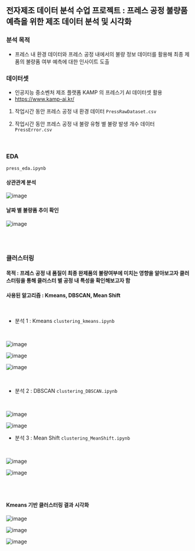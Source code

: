 ## 전자제조 데이터 분석 수업 프로젝트 : 프레스 공정 불량품 예측을 위한 제조 데이터 분석 및 시각화


### 분석 목적
- 프레스 내 환경 데이터와 프레스 공정 내에서의 불량 정보 데이터를 활용해 최종 제품의 불량품 여부 예측에 대한 인사이트 도출



### 데이터셋

- 인공지능 중소벤처 제조 플랫폼 KAMP 의 프레스기 AI 데이터셋 활용 
- https://www.kamp-ai.kr/
1) 작업시간 동안 프레스 공정 내 환경 데이터 
`PressRawDataset.csv`

2) 작업시간 동안 프레스 공정 내 불량 유형 별 불량 발생 개수 데이터 
`PressError.csv`

</br>


### EDA
`press_eda.ipynb`
</br>

#### 상관관계 분석 
![image](https://user-images.githubusercontent.com/60679596/146933677-9aef1a6f-a85b-4cd4-9ef0-e2cc8df46d41.png)


#### 날짜 별 불량품 추이 확인

![image](https://user-images.githubusercontent.com/60679596/146933763-4175ef55-727c-47ce-9102-9a0c9eb6b762.png)

</br>
</br>

### 클러스터링 

#### 목적 : 프레스 공정 내 품질이 최종 완제품의 불량여부에 미치는 영향을 알아보고자 클러스터링을 통해 클러스터 별 공정 내 특성을 확인해보고자 함
#### 사용된 알고리즘 : Kmeans, DBSCAN, Mean Shift

</br>

- 분석 1 : Kmeans
`clustering_kmeans.ipynb`
</br>

![image](https://user-images.githubusercontent.com/60679596/146933870-456f68c3-0d49-45b5-8c27-e5fa9c7065a8.png)

![image](https://user-images.githubusercontent.com/60679596/146933930-44a9f041-1c1b-4fa0-b232-43887d399a68.png)

![image](https://user-images.githubusercontent.com/60679596/146933950-9eb01f76-0257-4243-8585-281b43bc25ba.png)

</br>

- 분석 2 : DBSCAN
`clustering_DBSCAN.ipynb`
</br>

![image](https://user-images.githubusercontent.com/60679596/146934000-6ea300b0-041c-4e41-922e-ae9c301a5e84.png)

![image](https://user-images.githubusercontent.com/60679596/146934010-7371813e-95bf-455f-97e0-0253687926ce.png)

- 분석  3 : Mean Shift
`clustering_MeanShift.ipynb`
</br>

![image](https://user-images.githubusercontent.com/60679596/146934047-561686c1-42e7-4df0-8570-bd37628778dd.png)

![image](https://user-images.githubusercontent.com/60679596/146934059-414fb7e1-312e-44d9-9c2f-8764b0d7017f.png)

</br>
</br>

#### Kmeans 기반 클러스터링 결과 시각화 


![image](https://user-images.githubusercontent.com/60679596/146934111-f19b8de0-4bc0-448b-956b-adebd77dc9b6.png)

![image](https://user-images.githubusercontent.com/60679596/146934130-b84fb46a-7199-4fdd-b274-08eac1a21f44.png)

![image](https://user-images.githubusercontent.com/60679596/146934141-75296636-6210-4a6c-bd46-27bc35bca354.png)


